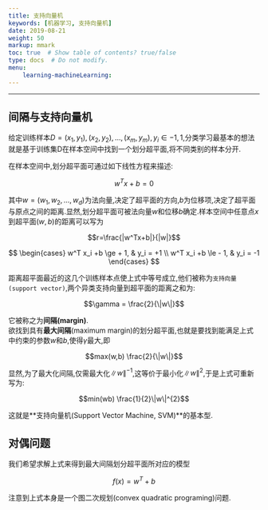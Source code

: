 ```yaml
---
title: 支持向量机
keywords: [机器学习, 支持向量机]
date: 2019-08-21
weight: 50
markup: mmark
toc: true  # Show table of contents? true/false
type: docs  # Do not modify.
menu:
    learning-machineLearning:
---
```

---
## 间隔与支持向量机

给定训练样本$D={(x_1,y_1),(x_2,y_2),...,(x_m,y_m)},y_i\in{-1,1}$,分类学习最基本的想法就是基于训练集D在样本空间中找到一个划分超平面,将不同类别的样本分开.

在样本空间中,划分超平面可通过如下线性方程来描述:

$$w^Tx+b=0$$

其中$w=(w_1,w_2,...,w_d)$为法向量,决定了超平面的方向,$b$为位移项,决定了超平面与原点之间的距离.显然,划分超平面可被法向量$w$和位移$b$确定.样本空间中任意点$x$到超平面$(w,b)$的距离可以写为

$$r=\frac{|w^Tx+b|}{|w|}$$

$$
\begin{cases}
w^T x_i +b \ge + 1, & y_i = +1   \\   
w^T x_i +b \le - 1, & y_i = -1   
\end{cases}
$$

距离超平面最近的这几个训练样本点使上式中等号成立,他们被称为`支持向量(support vector)`,两个异类支持向量到超平面的距离之和为:

$$\gamma = \frac{2}{\|w\|}$$

它被称之为**间隔(margin)**.  
欲找到具有**最大间隔**(maximum margin)的划分超平面,也就是要找到能满足上式中约束的参数$w$和$b$,使得$\gamma$最大,即

$$max(w,b)  \frac{2}{\|w\|}$$

显然,为了最大化间隔,仅需最大化$\|w\|^{-1}$,这等价于最小化$\|w\|^2$,于是上式可重新写为:

$$min(wb) \frac{1}{2}\|w\|^{2}$$

这就是**支持向量机(Support Vector Machine, SVM)**的基本型.

## 对偶问题

我们希望求解上式来得到最大间隔划分超平面所对应的模型

$$f(x) = w^T +b $$

注意到上式本身是一个图二次规划(convex quadratic programing)问题.

